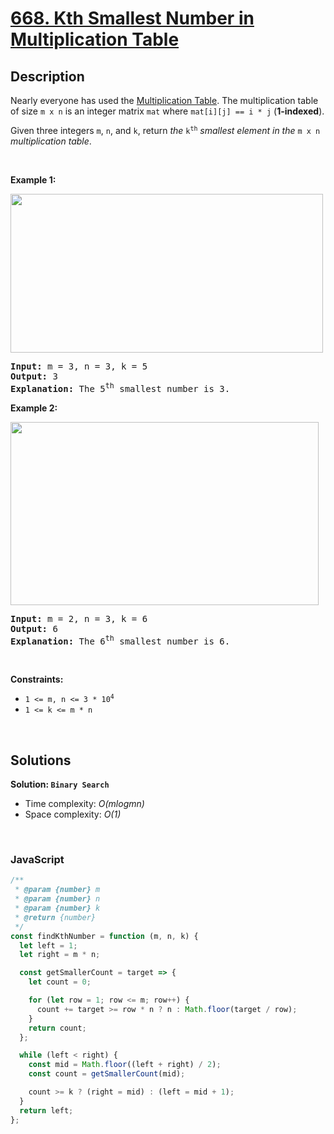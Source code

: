 # [668. Kth Smallest Number in Multiplication Table](https://leetcode.com/problems/kth-smallest-number-in-multiplication-table)

## Description

<div class="elfjS" data-track-load="description_content"><p>Nearly everyone has used the <a href="https://en.wikipedia.org/wiki/Multiplication_table" target="_blank">Multiplication Table</a>. The multiplication table of size <code>m x n</code> is an integer matrix <code>mat</code> where <code>mat[i][j] == i * j</code> (<strong>1-indexed</strong>).</p>

<p>Given three integers <code>m</code>, <code>n</code>, and <code>k</code>, return <em>the </em><code>k<sup>th</sup></code><em> smallest element in the </em><code>m x n</code><em> multiplication table</em>.</p>

<p>&nbsp;</p>
<p><strong class="example">Example 1:</strong></p>
<img alt="" src="https://assets.leetcode.com/uploads/2021/05/02/multtable1-grid.jpg" style="width: 500px; height: 254px;">
<pre><strong>Input:</strong> m = 3, n = 3, k = 5
<strong>Output:</strong> 3
<strong>Explanation:</strong> The 5<sup>th</sup> smallest number is 3.
</pre>

<p><strong class="example">Example 2:</strong></p>
<img alt="" src="https://assets.leetcode.com/uploads/2021/05/02/multtable2-grid.jpg" style="width: 493px; height: 293px;">
<pre><strong>Input:</strong> m = 2, n = 3, k = 6
<strong>Output:</strong> 6
<strong>Explanation:</strong> The 6<sup>th</sup> smallest number is 6.
</pre>

<p>&nbsp;</p>
<p><strong>Constraints:</strong></p>

<ul>
	<li><code>1 &lt;= m, n &lt;= 3 * 10<sup>4</sup></code></li>
	<li><code>1 &lt;= k &lt;= m * n</code></li>
</ul>
</div>

<p>&nbsp;</p>

## Solutions

**Solution: `Binary Search`**

- Time complexity: <em>O(mlogmn)</em>
- Space complexity: <em>O(1)</em>

<p>&nbsp;</p>

### **JavaScript**

```js
/**
 * @param {number} m
 * @param {number} n
 * @param {number} k
 * @return {number}
 */
const findKthNumber = function (m, n, k) {
  let left = 1;
  let right = m * n;

  const getSmallerCount = target => {
    let count = 0;

    for (let row = 1; row <= m; row++) {
      count += target >= row * n ? n : Math.floor(target / row);
    }
    return count;
  };

  while (left < right) {
    const mid = Math.floor((left + right) / 2);
    const count = getSmallerCount(mid);

    count >= k ? (right = mid) : (left = mid + 1);
  }
  return left;
};
```
